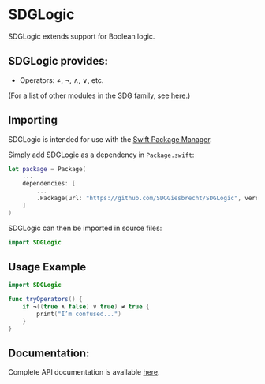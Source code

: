 # SDGLogic 

SDGLogic extends support for Boolean logic.

## SDGLogic provides:

* Operators: ≠, ¬, ∧, ∨, etc.

(For a list of other modules in the SDG family, see [here](https://github.com/SDGGiesbrecht/SDG/blob/master/README.md).)

## Importing

SDGLogic is intended for use with the [Swift Package Manager](https://swift.org/package-manager/).

Simply add SDGLogic as a dependency in `Package.swift`:

```swift
let package = Package(
    ...
    dependencies: [
        ...
        .Package(url: "https://github.com/SDGGiesbrecht/SDGLogic", versions: "1.1.0" ..< "2.0.0")
    ]
)
```

SDGLogic can then be imported in source files:

```swift
import SDGLogic
```

## Usage Example

```swift
import SDGLogic

func tryOperators() {
    if ¬((true ∧ false) ∨ true) ≠ true {
        print("I’m confused...")
    }
}
```

## Documentation:

Complete API documentation is available [here](https://sdggiesbrecht.github.io/SDGLogic/).
